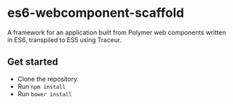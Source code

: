 es6-webcomponent-scaffold
=========================

A framework for an application built from Polymer web components written in ES6, transpiled to ES5 using Traceur.

Get started
-----------

* Clone the repository.
* Run `npm install`
* Run `bower install`